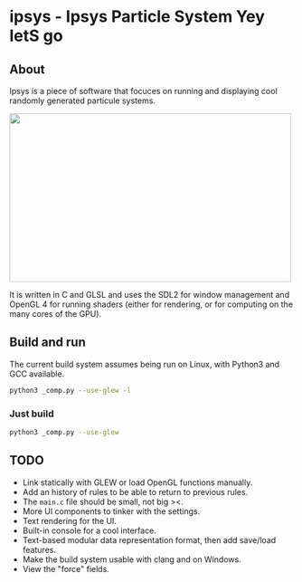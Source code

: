 
# ipsys - Ipsys Particle System Yey letS go

## About

Ipsys is a piece of software that focuces on running and displaying cool
randomly generated particule systems.

<img src="pics/001.gif" width="498" height="298" />

It is written in C and GLSL and uses the SDL2 for window management
and OpenGL 4 for running shaders (either for rendering, or for computing
on the many cores of the GPU).

## Build and run

The current build system assumes being run on Linux, with Python3 and GCC
available.

```sh
python3 _comp.py --use-glew -l
```

### Just build

```sh
python3 _comp.py --use-glew
```

## TODO

- Link statically with GLEW or load OpenGL functions manually.
- Add an history of rules to be able to return to previous rules.
- The `main.c` file should be small, not big ><.
- More UI components to tinker with the settings.
- Text rendering for the UI.
- Built-in console for a cool interface.
- Text-based modular data representation format, then add save/load features.
- Make the build system usable with clang and on Windows.
- View the "force" fields.
